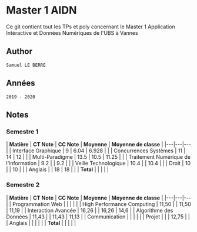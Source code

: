 # Master 1 AIDN
Ce git contient tout les TPs et poly concernant le Master 1 Application Intéractive et Données Numériques de l'UBS à Vannes
## Author
    Samuel LE BERRE
## Années
    2019 - 2020
## Notes
### Semestre 1
| **Matière** | **CT Note** | **CC Note** | **Moyenne** | **Moyenne de classe** |
|---|---|---|
| Interface Graphique | 9 | 6.04 | 6.928 |  |
| Concurrences Systèmes | 11 | 14 | 12 |  |
| Multi-Paradigme | 13.5 | 10.5 | 11.25 |  |
| Traitement Numérique de l'information | 9.2 |  | 9.2 |  |
| Veille Technologique | 10.4 |  | 10.4 |  |
| Droit | 10 |  | 10 |  |
| Anglais |  | 18 | 18 |  |
| **Total** |  |  |  |  |

### Semestre 2
| **Matière** | **CT Note** | **CC Note** | **Moyenne** | **Moyenne de classe** |
|---|---|---|
| Programmation Web |  |  |  |  |
| High Performance Computing | 11,50 |  | 11,50 | 11,19 |
| Interaction Avancée | 16,26 |  | 16,26 | 14,6 |
| Algorithme des Données | 11,43 |  | 11,43 | 11,13 |
| Communication |  |  |  |  |
| Projet |  |  | 12,75 |  |
| Anglais |  |  |  |  |
| **Total** |  |  |  |  |

